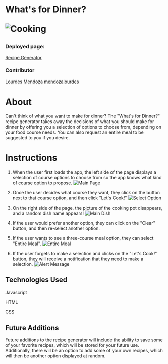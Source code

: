 <h1> What's for Dinner?

![Cooking](https://media.giphy.com/media/DZQuf6L7aNsaI/giphy.gif)

### Deployed page:
[Recipe Generator](https://mendozalourdes.github.io/whats-for-dinner/)

### Contributor

Lourdes Mendoza [mendozalourdes](https://github.com/mendozalourdes)

# About
Can't think of what you want to make for dinner? The "What's for Dinner?" recipe generator takes away the decisions of what you should make for dinner by offering you a selection of options to choose from, depending on your food course needs. You can also request an entire meal to be suggested to you if you desire.

# Instructions
1. When the user first loads the app, the left side of the page displays a selection of course options to choose from so the app knows what kind of course option to propose.
![Main Page](https://user-images.githubusercontent.com/78240633/114289317-2e423580-9a34-11eb-9f7d-647e1243f9e2.png)

2. Once the user decides what course they want, they click on the button next to that course option, and then click "Let's Cook!"
![Select Option](https://user-images.githubusercontent.com/78240633/114289341-5467d580-9a34-11eb-9b73-f97cda0342c9.png)

3. On the right side of the page, the picture of the cooking pot disappears, and a random dish name appears!
![Main Dish](https://user-images.githubusercontent.com/78240633/114289304-1b2f6580-9a34-11eb-9238-e10321555036.png)

4. If the user would prefer another option, they can click on the "Clear" button, and then re-select another option.

5. If the user wants to see a three-course meal option, they can select "Entire Meal".
![Entire Meal](https://user-images.githubusercontent.com/78240633/114289245-98a6a600-9a33-11eb-9169-bfa2a9e57a56.png)

6. If the user forgets to make a selection and clicks on the "Let's Cook!" button, they will receive a notification that they need to make a selection.
![Alert Message](https://user-images.githubusercontent.com/78240633/114289295-094dc280-9a34-11eb-99ee-ebf1c40e8a6a.png)

## Technologies Used

  Javascript

  HTML

  CSS

## Future Additions

Future additions to the recipe generator will include the ability to save some of your favorite recipes, which will be stored for your future use. Additionally, there will be an option to add some of your own recipes, which will then be another option displayed at random.
